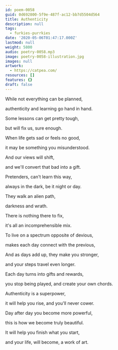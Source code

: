 ```yaml
---
id: poem-0058
guid: 0d692800-5f9e-487f-ac12-bb7d5504d564
title: Authenticity
description: null
tags:
  - furkies-purrkies
date: '2020-05-06T01:47:17.000Z'
lastmod: null
weight: 5800
audio: poetry-0058.mp3
image: poetry-0058-illustration.jpg
images: null
artwork:
  - https://catpea.com/
resources: []
features: {}
draft: false
---
```


While not everything can be planned,

authenticity and learning go hand in hand.

Some lessons can get pretty tough,

but will fix us, sure enough.

When life gets sad or feels no good,

it may be something you misunderstood.

And our views will shift,

and we'll convert that bad into a gift.

Pretenders, can't learn this way,

always in the dark, be it night or day.

They walk an alien path,

darkness and wrath.

There is nothing there to fix,

it's all an incomprehensible mix.

To live on a spectrum opposite of devious,

makes each day connect with the previous,

And as days add up, they make you stronger,

and your steps travel even longer.

Each day turns into gifts and rewards,

you stop being played, and create your own chords.

Authenticity is a superpower,

it will help you rise, and you'll never cower.

Day after day you become more powerful,

this is how we become truly beautiful.

It will help you finish what you start,

and your life, will become, a work of art.
